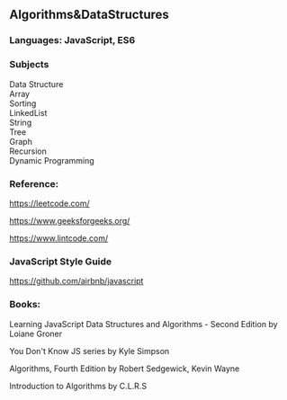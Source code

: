 ## Algorithms&DataStructures

### Languages: JavaScript, ES6

### Subjects
Data Structure <br/>
Array <br/>
Sorting <br/>
LinkedList <br/>
String <br/>
Tree <br/>
Graph <br/>
Recursion <br/>
Dynamic Programming <br/>

### Reference: 
https://leetcode.com/

https://www.geeksforgeeks.org/

https://www.lintcode.com/

### JavaScript Style Guide
https://github.com/airbnb/javascript

### Books: 
Learning JavaScript Data Structures and Algorithms - Second Edition by Loiane Groner  

You Don't Know JS series by Kyle Simpson 

Algorithms, Fourth Edition by Robert Sedgewick, Kevin Wayne 

Introduction to Algorithms by C.L.R.S 

